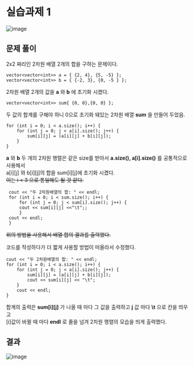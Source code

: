 # 실습과제 1

![image](https://github.com/YbSain/OpenCV/assets/108385276/874077c8-6917-448f-a7ac-48d032d269cc)

## 문제 풀이

2x2 짜리인 2차원 배열 2개의 합을 구하는 문제이다.   

    vector<vector<int>> a = { {2, 4}, {5, -5} };
    vector<vector<int>> b = { {-2, 3}, {0, -5 } };

2차원 배열 2개의 값을 __a__ 와 __b__ 에 초기화 시켰다.

    vector<vector<int>> sum{ {0, 0},{0, 0} };

두 값의 합계를 구해야 하니 0으로 초기화 돼있는 2차원 배열 __sum__ 을 만들어 두었음.

    for (int i = 0; i < a.size(); i++) {
	    for (int j = 0; j < a[i].size(); j++) {
		    sum[i][j] = (a[i][j] + b[i][j]);
	    }
    }

__a__ 와 __b__ 두 개의 2차원 행렬은 같은 size를 받아서 __a.size(), a[i].size()__ 를 공통적으로 사용해서   
a[i][j] 와 b[i][j]의 합을 sum[i][j]에 초기화 시켰다.   
~~이는 i < 3 으로 통일해도 될 것 같다.~~
	 
	 cout << "두 2차원배열의 합: " << endl;
	 for (int i = 0; i < sum.size(); i++) {
		 for (int j = 0; j < sum[i].size(); j++) {
		 cout << sum[i][j] <<"\t";;
		 }
	 cout << endl;
	 }

~~위의 방법을 사용해서 배열 합의 결과를 출력했다.~~

코드를 작성하다가 더 짧게 사용할 방법이 떠올라서 수정했다.

    cout << "두 2차원배열의 합: " << endl;
    for (int i = 0; i < a.size(); i++) {
	    for (int j = 0; j < a[i].size(); j++) {
		    sum[i][j] = (a[i][j] + b[i][j]);
		    cout << sum[i][j] << "\t";
	    }
	    cout << endl;
    }

합계의 출력은 __sum[i][j]__ 가 나올 때 마다 그 값을 출력하고 __j__ 값 마다 __\t__ 으로 칸을 띄우고   
[i]값이 바뀔 때 마다 __endl__ 로 줄을 넘겨 2차원 행렬의 모습을 띄게 출력했다.

## 결과

![image](https://github.com/YbSain/OpenCV/assets/108385276/8b365474-6774-4510-b000-bcb4eb18ce09)
